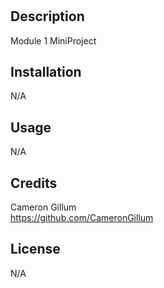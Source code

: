 # <Landing Page>

## Description

Module 1 MiniProject

## Installation

N/A

## Usage

N/A

## Credits

Cameron Gillum  
https://github.com/CameronGillum

## License

N/A